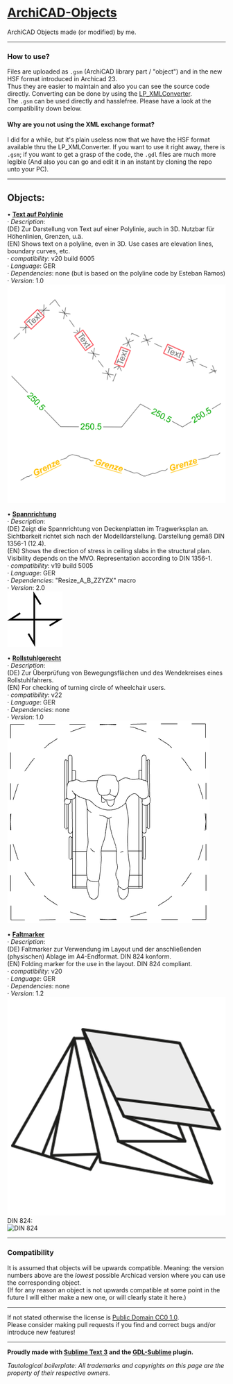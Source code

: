 # [ArchiCAD-Objects](https://github.com/runxel/ArchiCAD-Objects)
ArchiCAD Objects made (or modified) by me.

---

### How to use?
Files are uploaded as `.gsm` (ArchiCAD library part / "object") and in the new HSF format introduced in Archicad 23.   
Thus they are easier to maintain and also you can see the source code directly. Converting can be done by using the [LP_XMLConverter](http://gdl.graphisoft.com/tips-and-tricks/how-to-use-the-lp_xmlconverter-tool/).  
The `.gsm` can be used directly and hasslefree. Please have a look at the compatibility down below.

#### Why are you not using the XML exchange format?
I did for a while, but it's plain useless now that we have the HSF format available thru the LP_XMLConverter. If you want to use it right away, there is `.gsm`; if you want to get a grasp of the code, the `.gdl` files are much more legible (And also you can go and edit it in an instant by cloning the repo unto your PC).


---

## Objects:
• [**Text auf Polylinie**](Objects/Text_auf_Polylinie)  
	· _Description_:   
	(DE) Zur Darstellung von Text auf einer Polylinie, auch in 3D. Nutzbar für Höhenlinien, Grenzen, u.ä.  
	(EN) Shows text on a polyline, even in 3D. Use cases are elevation lines, boundary curves, etc.  
	· _compatibility_: v20 build 6005  
	· _Language_: GER  
	· _Dependencies_: none (but is based on the polyline code by Esteban Ramos)  
	· _Version_: 1.0  
	![text on polyline](Objects/Text_auf_Polylinie/Text_auf_Polylinie/images/Picture_0.png)

• [**Spannrichtung**](Objects/Spannrichtung)  
	· _Description_:  
	(DE) Zeigt die Spannrichtung von Deckenplatten im Tragwerksplan an. Sichtbarkeit richtet sich nach der Modelldarstellung. Darstellung gemäß DIN 1356-1 (12.4).  
	(EN) Shows the direction of stress in ceiling slabs in the structural plan. Visibility depends on the MVO. Representation according to DIN 1356-1.  
	· _compatibility_: v19 build 5005  
	· _Language_: GER   
	· _Dependencies_: "Resize_A_B_ZZYZX" macro  
	· _Version_: 2.0  
	![span direction](Objects/Spannrichtung/Spannrichtung/images/Picture_0.png)

• [**Rollstuhlgerecht**](Objects/Rollstuhlgerecht)  
	· _Description_:   
	(DE) Zur Überprüfung von Bewegungsflächen und des Wendekreises eines Rollstuhlfahrers.  
	(EN) For checking of turning circle of wheelchair users.  
	· _compatibility_: v22  
	· _Language_: GER  
	· _Dependencies_: none  
	· _Version_: 1.0  
	![turning circle](Objects/Rollstuhlgerecht/Rollstuhlgerecht/images/Picture_0.png)

• [**Faltmarker**](Objects/Faltmarker)  
    · _Description_:   
    (DE) Faltmarker zur Verwendung im Layout und der anschließenden (physischen) Ablage im A4-Endformat. DIN 824 konform.  
    (EN) Folding marker for the use in the layout. DIN 824 compliant.  
    · _compatibility_: v20  
    · _Language_: GER  
    · _Dependencies_: none  
    · _Version_: 1.2  
    ![Faltmarker](Objects/Faltmarker/Faltmarker/images/Picture_0.png)  
    DIN 824:  
    ![DIN 824](https://i.imgur.com/G5TzGH7.png)


---

### Compatibility
It is assumed that objects will be upwards compatible. Meaning: the version numbers above are the _lowest_ possible Archicad version where you can use the corresponding object.  
(If for any reason an object is not upwards compatible at some point in the future I will either make a new one, or will clearly state it here.)

---

If not stated otherwise the license is [Public Domain CC0 1.0](https://creativecommons.org/publicdomain/zero/1.0/).  
Please consider making pull requests if you find and correct bugs and/or introduce new features!

---


**Proudly made with [Sublime Text 3](https://www.sublimetext.com/) and the [GDL-Sublime](https://github.com/runxel/GDL-sublime) plugin.**

_Tautological boilerplate: All trademarks and copyrights on this page are the property of their respective owners._
